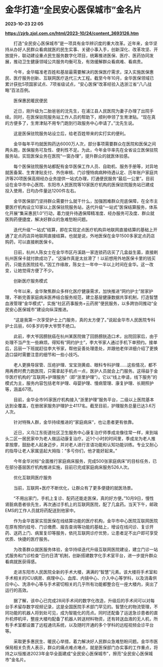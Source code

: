 # 金华打造“全民安心医保城市”金名片

**2023-10-23 22:05**

**https://zjrb.zjol.com.cn/html/2023-10/24/content_3693126.htm**

　　打造“全民安心医保城市”是一项具有金华辨识度的重大改革。近年来，金华坚持从办好人民群众看病就医的民生实事、关键小事入手，创新深化、改革攻坚、开放提升，联动建设重点民生服务数字化项目，统筹推进医保、医疗、医药协同发展，推动卫生健康领域公共服务均衡可及，有效缓解群众看病难、看病贵。

　　今年，金华瞄准老百姓和基层最需要解决的医保医疗需求，深入实施医保惠民、医疗服务创新、互联网医疗迭代三大工程。截至今年10月，金华医保领域已累计获批5项国家试点、7项省级试点，“安心医保”改革经验入选浙江省“八八战略”百法百例。

　　医保惠民暖民便民

　　近日，刚升级为二胎爸爸的沈先生，在浦江县人民医院为妻子办理了出院手续。同时，在医保驻院服务站工作人员的帮助下，顺利申领了生育津贴。“现在真的方便多了，生育津贴不用专门跑到行政服务中心申请了。”沈先生说。

　　这是医保驻院服务站设立后，给老百姓带来的实打实的便利。

　　金华每年平均就医购药达6000万人次，部分事项需要群众在医院和医保之间两头跑，医保服务可及性、便利性不足。为此，今年金华率先在全省设立医保驻院服务站，实现医保业务在医院“一窗办理”，提升群众的就医体验感。

　　每个医保驻院服务站都配有金华医保工作人员、自助机、服务手册等，对异地就医备案、生育津贴支付、外伤审核、门诊慢特病病种待遇认定、历年账户家庭共济等20项医保高频经办业务提供一站式办理，打通便民服务“最后一公里”。目前设在金华市中心医院、东阳市人民医院等10家医疗机构的医保驻院服务站已建成投入使用，日均办件量达1200件左右。

　　金华医保部门坚持群众需要什么就干什么，加强困难群众兜底保障，在全市主要医疗机构设立10家以上医保驻院服务站，迭代升级“一站式”医保结算服务，体系化开展“集采惠民1.0”行动，着力提升待遇保障精准度、经办服务可及度、群众就医购药便捷度，解决好群众的急难愁盼问题。

　　迭代升级“一站式”结算，即在实现定点医疗机构异地联网直接结算的基础上开通了定点药店异地联网直接结算。也就是说，外地医保在金华1500多家定点药店购药，可以直接刷医保卡。

　　日前，杭州人陈女士在金华市区丹溪路一家连锁药店买了几盒益生菌，直接刷杭州医保卡就付款成功了。“这操作真是太丝滑了！以前想用外地医保卡里的钱买药，只能去医院挂号。”因工作缘故，陈女士一年中一半以上时间在金华。这一改变，让她觉得方便了不少。

　　创新医疗服务模式

　　今年以来，金华聚焦群众多样化医疗健康需求，加快推进“网约护士”居家护理，不断完善家庭病床医养结合服务规范，建立基层健康数据共享机制，打造智慧血液管理“金华模式”，实施“社区药事服务+云药房”便民服务，以多跨协同推动“全民安心医保城市”建设向纵深推进。

　　“这是我第一次享受护士上门服务，真的太方便了。”说起金华市人民医院专科护士吕丽，60多岁的李大爷赞不绝口。

　　此前，李大爷因膀胱癌在杭州某医院做了回肠膀胱造口术，出院回家后，由于处理不当产生一些麻烦。得知有“网约护士”，李大爷家人通过手机下单预约。接单后，吕丽一下班就赶往李大爷家，帮他妥善处理患处，并跟他老伴详细介绍了更换造口袋时需要注意的细节和一些小技巧。

　　老人更换导尿管、压疮护理、宝宝测黄疸、眼科专科护理……这些情况，都不用再费时费力跑医院，只需拿起手机点一点，医护人员就会上门服务。这得益于金华医疗机构的“互联网+护理服务”（即“浙里护理”）。它以“线上申请，线下服务”的模式为主，服务内容包括老年护理、母婴护理、慢病管理、康复护理、长期照护等，涵盖67项。

　　目前，金华全市95家医疗机构接入“浙里护理”服务平台，二级以上医院基本达到全覆盖，在册居家服务护理护士4117名。截至目前，护理服务总量已达3.6万人次。

　　针对特殊人群，金华持续推进的“家庭病床”，也让患者更有依靠。

　　近日，义乌江东街道社区卫生服务中心康复治疗师季成龙像往常一样，来到端头二区一居民家中为老人做运动康复治疗。近1个小时的时间里，季成龙为老人推拿按摩，鼓励老人起身迈步，并对老人进行言语功能和认知功能训练。专业又耐心的指导让老人家属竖起大拇指：“多亏你们，他才能好起来。”

　　今年金华对标“全面推行家庭病床服务，完成500张家庭病床”的目标任务，已在部分基层医疗机构推进实施，目前已完成家庭病床服务526人次。

　　优化互联网医疗服务

　　当前，互联网+医疗不断优化，让群众有了更多便捷的就医场景。

　　“不用出家门，手机上复诊、配药还能走医保，真的好方便。”10月9日，慢性肾脏病患者徐先生，再次通过手机上的互联网医院，配了几盒药。当天下午，邮政EMS的工作人员就将药配送到他家中。

　　作为金华首家实现医保在线结算功能的医疗机构，金华市中心医院互联网医院在原有预约挂号、门诊缴费、报告查询等功能的基础上，增设在线问诊、复诊开药、送药上门、病案复印等服务，依托互联网诊疗优势，让患者足不出户即可享受优质、快捷的医疗服务。

　　为改善群众就医服务体验，金华持续迭代升级互联网医院建设，建立门诊一站式服务和门诊检查“日约日清”机制，创新搭建数字化手术室平台，进一步提升群众看病就医获得感。

　　走进东阳市人民医院全新的手术大楼，满满的“智慧”元素。该大楼将手术室和手术相关的ICU病房、病理中心、血库、内镜中心、介入中心等学科，以及消毒供应中心、洗涤中心等与手术密切相关的几乎所有功能都整合在一座大楼内，突出了运行的高效。

　　据了解，该中心已完成28间手术间的数字化改造，升级后的手术间可以对每台手术留存数字视频记录，这是全国医院手术部门罕见的。智慧化的物流管理，不同功能的机器人将到处可见，成为智能化的亮点。同时还配备了运送急诊患者的直升机停机坪，整座大楼均配备了机器人转送材料物资，还有转送血液的无人机，所有手术室都设置了远程通讯系统，以及随时开通的多个学科的远程视频会诊平台等。

　　采取更多惠民生、暖民心举措，着力解决好人民群众急难愁盼问题。金华市医保局相关负责人表示，群众的痛点难点堵点，就是医保部门办实事的工作重点，将持之以恒推进2023年金华全面建成“全民安心医保城市”，擦亮“全民安心医保城市”金名片。